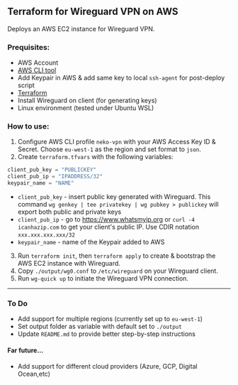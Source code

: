 ## Terraform for Wireguard VPN on AWS
Deploys an AWS EC2 instance for Wireguard VPN.

### **Prequisites:**
* AWS Account
* [AWS CLI tool](https://aws.amazon.com/cli/) 
* Add Keypair in AWS & add same key to local `ssh-agent` for post-deploy script
* [Terraform](https://www.terraform.io/downloads.html)
* Install Wireguard on client (for generating keys)
* Linux environment (tested under Ubuntu WSL)

### **How to use:**

1. Configure AWS CLI profile `neko-vpn` with your AWS Access Key ID & Secret. Choose `eu-west-1` as the region and set format to `json`.
2. Create `terraform.tfvars` with the following variables:
```terraform
client_pub_key = "PUBLICKEY"
client_pub_ip = "IPADDRESS/32"
keypair_name = "NAME"
```
   * `client_pub_key` - insert public key generated with Wireguard. This command `wg genkey | tee privatekey | wg pubkey > publickey` will export both public and private keys 
   * `client_pub_ip` - go to https://www.whatsmyip.org or `curl -4 icanhazip.com` to get your client's public IP. Use CDIR notation `xxx.xxx.xxx.xxx/32`
   * `keypair_name` - name of the Keypair added to AWS
3. Run `terraform init`, then `terraform apply` to create & bootstrap the AWS EC2 instance with Wireguard.
4. Copy `./output/wg0.conf` to `/etc/wireguard` on your Wireguard client.
5. Run `wg-quick up` to initiate the Wireguard VPN connection.

***

### **To Do**
* Add support for multiple regions (currently set up to `eu-west-1`)
* Set output folder as variable with default set to `./output`
* Update `README.md` to provide better step-by-step instructions

#### Far future...
* Add support for different cloud providers (Azure, GCP, Digital Ocean,etc)
